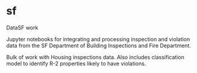 # sf
DataSF work

Jupyter notebooks for integrating and processing inspection and violation data from the SF Department of Building 
Inspections and Fire Department. 

Bulk of work with Housing inspections data. Also includes classification model to identify R-2 properties likely 
to have violations.

